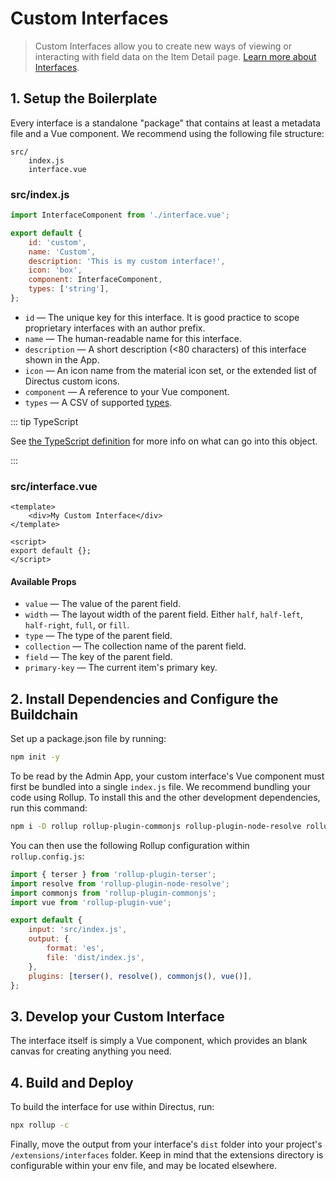 # Custom Interfaces <small></small>

> Custom Interfaces allow you to create new ways of viewing or interacting with field data on the Item Detail page. [Learn more about Interfaces](/concepts/interfaces/).

## 1. Setup the Boilerplate

Every interface is a standalone "package" that contains at least a metadata file and a Vue component. We recommend using
the following file structure:

```
src/
	index.js
	interface.vue
```

### src/index.js

```js
import InterfaceComponent from './interface.vue';

export default {
	id: 'custom',
	name: 'Custom',
	description: 'This is my custom interface!',
	icon: 'box',
	component: InterfaceComponent,
	types: ['string'],
};
```

- `id` — The unique key for this interface. It is good practice to scope proprietary interfaces with an author prefix.
- `name` — The human-readable name for this interface.
- `description` — A short description (<80 characters) of this interface shown in the App.
- `icon` — An icon name from the material icon set, or the extended list of Directus custom icons.
- `component` — A reference to your Vue component.
- `types` — A CSV of supported [types](/concepts/types/).

::: tip TypeScript

See
[the TypeScript definition](https://github.com/directus/directus/blob/20355fee5eba514dd75565f60269311187010c66/app/src/interfaces/types.ts#L5-L18)
for more info on what can go into this object.

:::

### src/interface.vue

```vue
<template>
	<div>My Custom Interface</div>
</template>

<script>
export default {};
</script>
```

#### Available Props

- `value` — The value of the parent field.
- `width` — The layout width of the parent field. Either `half`, `half-left`, `half-right`, `full`, or `fill`.
- `type` — The type of the parent field.
- `collection` — The collection name of the parent field.
- `field` — The key of the parent field.
- `primary-key` — The current item's primary key.

## 2. Install Dependencies and Configure the Buildchain

Set up a package.json file by running:

```bash
npm init -y
```

To be read by the Admin App, your custom interface's Vue component must first be bundled into a single `index.js` file.
We recommend bundling your code using Rollup. To install this and the other development dependencies, run this command:

```bash
npm i -D rollup rollup-plugin-commonjs rollup-plugin-node-resolve rollup-plugin-terser rollup-plugin-vue@5.0.0 @vue/compiler-sfc vue-template-compiler
```

You can then use the following Rollup configuration within `rollup.config.js`:

```js
import { terser } from 'rollup-plugin-terser';
import resolve from 'rollup-plugin-node-resolve';
import commonjs from 'rollup-plugin-commonjs';
import vue from 'rollup-plugin-vue';

export default {
	input: 'src/index.js',
	output: {
		format: 'es',
		file: 'dist/index.js',
	},
	plugins: [terser(), resolve(), commonjs(), vue()],
};
```

## 3. Develop your Custom Interface

The interface itself is simply a Vue component, which provides an blank canvas for creating anything you need.

## 4. Build and Deploy

To build the interface for use within Directus, run:

```bash
npx rollup -c
```

Finally, move the output from your interface's `dist` folder into your project's `/extensions/interfaces` folder. Keep
in mind that the extensions directory is configurable within your env file, and may be located elsewhere.

